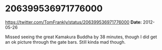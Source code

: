 # 206399536971776000
https://twitter.com/TomFrankly/status/206399536971776000
**Date:** 2012-05-26

Missed seeing the great Kamakura Buddha by 38 minutes, though I did get an ok picture through the gate bars. Still kinda mad though.

